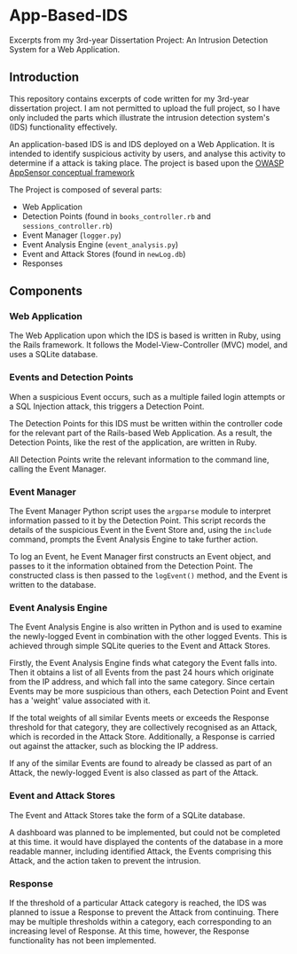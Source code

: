 # App-Based-IDS
Excerpts from my 3rd-year Dissertation Project: An Intrusion Detection System for a Web Application.

## Introduction
This repository contains excerpts of code written for my 3rd-year dissertation project. I am not permitted to upload the full project, so I have only included the parts which illustrate the intrusion detection system's (IDS) functionality effectively.

An application-based IDS is and IDS deployed on a Web Application. It is intended to identify suspicious activity by users, and analyse this activity to determine if a attack is taking place. The project is based upon the [OWASP AppSensor conceptual framework](https://www.owasp.org/index.php/OWASP_AppSensor_Project)

The Project is composed of several parts:
- Web Application
- Detection Points (found in `books_controller.rb` and `sessions_controller.rb`)
- Event Manager (`logger.py`)
- Event Analysis Engine (`event_analysis.py`)
- Event and Attack Stores (found in `newLog.db`)
- Responses

## Components
### Web Application
The Web Application upon which the IDS is based is written in Ruby, using the Rails framework. It follows the Model-View-Controller (MVC) model, and uses a SQLite database.

### Events and Detection Points
When a suspicious Event occurs, such as a multiple failed login attempts or a SQL Injection attack, this triggers a Detection Point.

The Detection Points for this IDS must be written within the controller code for the relevant part of the Rails-based Web Application. As a result, the Detection Points, like the rest of the application, are written in Ruby.

All Detection Points write the relevant information to the command line, calling the Event Manager.

### Event Manager
The Event Manager Python script uses the `argparse` module to interpret information passed to it by the Detection Point. This script records the details of the suspicious Event in the Event Store and, using the `include` command, prompts the Event Analysis Engine to take further action.

To log an Event, he Event Manager first constructs an Event object, and passes to it the information obtained from the Detection Point. The constructed class is then passed to the `logEvent()` method, and the Event is written to the database.

### Event Analysis Engine
The Event Analysis Engine is also written in Python and is used to examine the newly-logged Event in combination with the other logged Events. This is achieved through simple SQLite queries to the Event and Attack Stores.

Firstly, the Event Analysis Engine finds what category the Event falls into. Then it obtains a list of all Events from the past 24 hours which originate from the IP address, and which fall into the same category. Since certain Events may be more suspicious than others, each Detection Point and Event has a 'weight' value associated with it.

If the total weights of all similar Events meets or exceeds the Response threshold for that category, they are collectively recognised as an Attack, which is recorded in the Attack Store. Additionally, a Response is carried out against the attacker, such as blocking the IP address.

If any of the similar Events are found to already be classed as part of an Attack, the newly-logged Event is also classed as part of the Attack.

### Event and Attack Stores
The Event and Attack Stores take the form of a SQLite database.

A dashboard was planned to be implemented, but could not be completed at this time. it would have displayed the contents of the database in a more readable manner, including identified Attack, the Events comprising this Attack, and the action taken to prevent the intrusion.

### Response
If the threshold of a particular Attack category is reached, the IDS was planned to issue a Response to prevent the Attack from continuing. There may be multiple thresholds within a category, each corresponding to an increasing level of Response. At this time, however, the Response functionality has not been implemented.
